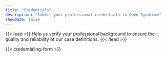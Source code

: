 ```yaml
---
title: "Credentials"
description: "Submit your professional credentials to Open Syndrome"
showDate: false
---
```


{{< lead >}}
Help us verify your professional background to ensure the quality and reliability of our case definitions.
{{< /lead >}}

{{< credentialing-form >}}
